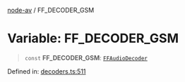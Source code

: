 [node-av](../globals.md) / FF\_DECODER\_GSM

# Variable: FF\_DECODER\_GSM

> `const` **FF\_DECODER\_GSM**: [`FFAudioDecoder`](../type-aliases/FFAudioDecoder.md)

Defined in: [decoders.ts:511](https://github.com/seydx/av/blob/f8631fc881b394300b1479f511d55cf1c370a87f/src/constants/decoders.ts#L511)
